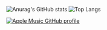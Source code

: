 ![Anurag's GitHub stats](https://github-readme-stats.vercel.app/api?username=anhphamhoangdev&show_icons=true&theme=transparent)
![Top Langs](https://github-readme-stats.vercel.app/api/top-langs/?username=anhphamhoangdev&layout=compact)

[![Apple Music GitHub profile](https://music-profile.rayriffy.com/theme/dark.svg?uid=000329.17279445c3fd415ab5548e44c6839c6c.0922)](https://github.com/rayriffy/apple-music-github-profile)

